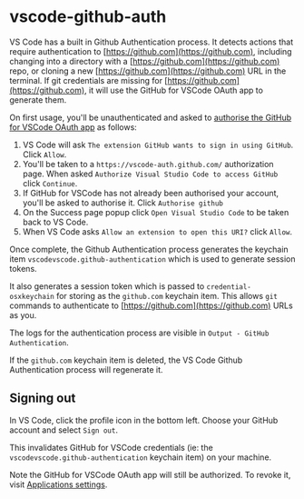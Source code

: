 # vscode-github-auth

VS Code has a built in Github Authentication process. It detects actions that require authentication to [https://github.com](https://github.com), including changing into a directory with a [https://github.com](https://github.com) repo, or cloning a new [https://github.com](https://github.com) URL in the terminal. If git credentials are missing for [https://github.com](https://github.com), it will use the GitHub for VSCode OAuth app to generate them.

On first usage, you'll be unauthenticated and asked to [authorise the GitHub for VSCode OAuth app](https://code.visualstudio.com/docs/editor/github#_authenticating-with-an-existing-repository) as follows:

1. VS Code will ask `The extension GitHub wants to sign in using GitHub`. Click `Allow`.
1. You'll be taken to a `https://vscode-auth.github.com/` authorization page. When asked `Authorize Visual Studio Code to access GitHub` click `Continue`.
1. If GitHub for VSCode has not already been authorised your account, you'll be asked to authorise it. Click `Authorise github`
1. On the Success page popup click `Open Visual Studio Code` to be taken back to VS Code.
1. When VS Code asks `Allow an extension to open this URI?` click `Allow`.

Once complete, the Github Authentication process generates the keychain item `vscodevscode.github-authentication` which is used to generate session tokens.

It also generates a session token which is passed to `credential-osxkeychain` for storing as the `github.com` keychain item. This allows `git` commands to authenticate to [https://github.com](https://github.com) URLs as you.

The logs for the authentication process are visible in `Output - GitHub Authentication`.

If the `github.com` keychain item is deleted, the VS Code Github Authentication process will regenerate it.

## Signing out

In VS Code, click the profile icon in the bottom left. Choose your GitHub account and select `Sign out`.

This invalidates GitHub for VSCode credentials (ie: the `vscodevscode.github-authentication` keychain item) on your machine.

Note the GitHub for VSCode OAuth app will still be authorized. To revoke it, visit [Applications settings](https://github.com/settings/applications).
